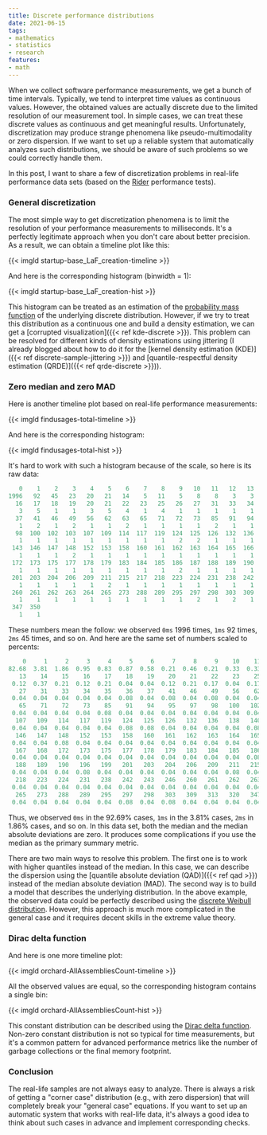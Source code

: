 ```yaml
---
title: Discrete performance distributions
date: 2021-06-15
tags:
- mathematics
- statistics
- research
features:
- math
---
```


When we collect software performance measurements, we get a bunch of time intervals.
Typically, we tend to interpret time values as continuous values.
However, the obtained values are actually discrete due to the limited resolution of our measurement tool.
In simple cases, we can treat these discrete values as continuous and get meaningful results.
Unfortunately, discretization may produce strange phenomena like pseudo-multimodality or zero dispersion.
If we want to set up a reliable system that automatically analyzes such distributions,
  we should be aware of such problems so we could correctly handle them.

In this post, I want to share a few of discretization problems in real-life performance data sets
  (based on the [Rider](https://www.jetbrains.com/rider/) performance tests).

<!--more-->

### General discretization

The most simple way to get discretization phenomena
  is to limit the resolution of your performance measurements to milliseconds.
It's a perfectly legitimate approach when you don't care about better precision.
As a result, we can obtain a timeline plot like this:

{{< imgld startup-base_LaF_creation-timeline >}}

And here is the corresponding histogram (binwidth = 1):

{{< imgld startup-base_LaF_creation-hist >}}

This histogram can be treated as an estimation of
  the [probability mass function](https://en.wikipedia.org/wiki/Probability_mass_function)
  of the underlying discrete distribution.
However, if we try to treat this distribution as a continuous one and build a density estimation,
  we can get a [corrupted visualization]({{< ref kde-discrete >}}).
This problem can be resolved for different kinds of density estimations using jittering
  (I already blogged about how to do it for the [kernel density estimation (KDE)]({{< ref discrete-sample-jittering >}})
  and [quantile-respectful density estimation (QRDE)]({{< ref qrde-discrete >}})).

### Zero median and zero MAD

Here is another timeline plot based on real-life performance measurements:

{{< imgld findusages-total-timeline >}}

And here is the corresponding histogram:

{{< imgld findusages-total-hist >}}

It's hard to work with such a histogram because of the scale, so here is its raw data:

```js
   0    1    2    3    4    5    6    7    8    9   10   11   12   13   14   15 
1996   92   45   23   20   21   14    5   11    5    8    8    3    3    9    5 
  16   17   18   19   20   21   22   23   25   26   27   31   33   34   35   36 
   3    5    1    1    3    5    4    1    4    1    1    1    1    1    1    2 
  37   41   46   49   56   62   63   65   71   72   73   85   91   94   95   97 
   1    2    1    2    1    1    2    1    1    1    1    2    1    1    1    1 
  98  100  102  103  107  109  114  117  119  124  125  126  132  136  138  140 
   1    1    1    1    1    1    1    1    1    2    2    1    1    1    1    2 
 143  146  147  148  152  153  158  160  161  162  163  164  165  166  167  168 
   1    1    1    2    1    1    1    1    1    1    1    1    1    1    1    1 
 172  173  175  177  178  179  183  184  185  186  187  188  189  190  196  199 
   1    1    1    1    1    1    1    1    1    2    1    1    1    1    2    1 
 201  203  204  206  209  211  215  217  218  223  224  231  238  242  243  246 
   1    1    1    1    1    2    1    1    1    1    1    1    1    1    1    1 
 260  261  262  263  264  265  273  288  289  295  297  298  303  309  313  320 
   1    1    1    1    1    1    1    1    1    1    2    1    2    1    1    1 
 347  350 
   1    1 
```

These numbers mean the follow: we observed `0ms` 1996 times, `1ms` 92 times, `2ms` 45 times, and so on.
And here are the same set of numbers scaled to percents:

```js
    0     1     2     3     4     5     6     7     8     9    10    11    12 
82.68  3.81  1.86  0.95  0.83  0.87  0.58  0.21  0.46  0.21  0.33  0.33  0.12 
   13    14    15    16    17    18    19    20    21    22    23    25    26 
 0.12  0.37  0.21  0.12  0.21  0.04  0.04  0.12  0.21  0.17  0.04  0.17  0.04 
   27    31    33    34    35    36    37    41    46    49    56    62    63 
 0.04  0.04  0.04  0.04  0.04  0.08  0.04  0.08  0.04  0.08  0.04  0.04  0.08 
   65    71    72    73    85    91    94    95    97    98   100   102   103 
 0.04  0.04  0.04  0.04  0.08  0.04  0.04  0.04  0.04  0.04  0.04  0.04  0.04 
  107   109   114   117   119   124   125   126   132   136   138   140   143 
 0.04  0.04  0.04  0.04  0.04  0.08  0.08  0.04  0.04  0.04  0.04  0.08  0.04 
  146   147   148   152   153   158   160   161   162   163   164   165   166 
 0.04  0.04  0.08  0.04  0.04  0.04  0.04  0.04  0.04  0.04  0.04  0.04  0.04 
  167   168   172   173   175   177   178   179   183   184   185   186   187 
 0.04  0.04  0.04  0.04  0.04  0.04  0.04  0.04  0.04  0.04  0.04  0.08  0.04 
  188   189   190   196   199   201   203   204   206   209   211   215   217 
 0.04  0.04  0.04  0.08  0.04  0.04  0.04  0.04  0.04  0.04  0.08  0.04  0.04 
  218   223   224   231   238   242   243   246   260   261   262   263   264 
 0.04  0.04  0.04  0.04  0.04  0.04  0.04  0.04  0.04  0.04  0.04  0.04  0.04 
  265   273   288   289   295   297   298   303   309   313   320   347   350 
 0.04  0.04  0.04  0.04  0.04  0.08  0.04  0.08  0.04  0.04  0.04  0.04  0.04
```

Thus, we observed `0ms` in the 92.69% cases, `1ms` in the 3.81% cases, `2ms` in 1.86% cases, and so on.
In this data set, both the median and the median absolute deviations are zero.
It produces some complications if you use the median as the primary summary metric.

There are two main ways to resolve this problem.
The first one is to work with higher quantiles instead of the median.
In this case, we can describe the dispersion using the [quantile absolute deviation (QAD)]({{< ref qad >}})
  instead of the median absolute deviation (MAD).
The second way is to build a model that describes the underlying distribution.
In the above example, the observed data could be perfectly described using the
  [discrete Weibull distribution](https://en.wikipedia.org/wiki/Discrete_Weibull_distribution).
However, this approach is much more complicated in the general case and
  it requires decent skills in the extreme value theory.

### Dirac delta function

And here is one more timeline plot:

{{< imgld orchard-AllAssembliesCount-timeline >}}

All the observed values are equal, so the corresponding histogram contains a single bin:

{{< imgld orchard-AllAssembliesCount-hist >}}

This constant distribution can be described using the
  [Dirac delta function](https://en.wikipedia.org/wiki/Dirac_delta_function).
Non-zero constant distribution is not so typical for time measurements,
  but it's a common pattern for advanced performance metrics
  like the number of garbage collections or the final memory footprint.

### Conclusion

The real-life samples are not always easy to analyze.
There is always a risk of getting a "corner case" distribution (e.g., with zero dispersion)
  that will completely break your "general case" equations.
If you want to set up an automatic system that works with real-life data, it's always a good idea to think
  about such cases in advance and implement corresponding checks.
